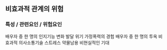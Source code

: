 ## 비효과적 관계의 위험



### 특성 / 관련요인 / 위험요인

>   

배우자 중 한 명의 인지기능 변화
발달 위기
가정폭력의 경험
배우자 중 한 명의 투옥
비효과적 의사소통기술
스트레스
약물남용
비현실적인 기대
